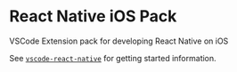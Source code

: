 # React Native iOS Pack
VSCode Extension pack for developing React Native on iOS

See [`vscode-react-native`](https://github.com/Microsoft/vscode-react-native#getting-started) for getting started information.
